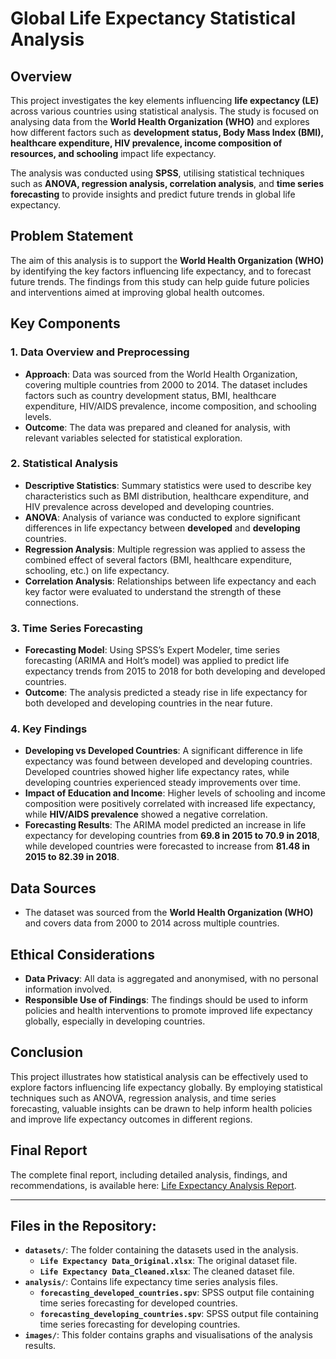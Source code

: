 # Global Life Expectancy Statistical Analysis

## Overview
This project investigates the key elements influencing **life expectancy (LE)** across various countries using statistical analysis. The study is focused on analysing data from the **World Health Organization (WHO)** and explores how different factors such as **development status, Body Mass Index (BMI), healthcare expenditure, HIV prevalence, income composition of resources, and schooling** impact life expectancy. 

The analysis was conducted using **SPSS**, utilising statistical techniques such as **ANOVA, regression analysis, correlation analysis**, and **time series forecasting** to provide insights and predict future trends in global life expectancy.

## Problem Statement
The aim of this analysis is to support the **World Health Organization (WHO)** by identifying the key factors influencing life expectancy, and to forecast future trends. The findings from this study can help guide future policies and interventions aimed at improving global health outcomes.

## Key Components

### 1. Data Overview and Preprocessing
- **Approach**: Data was sourced from the World Health Organization, covering multiple countries from 2000 to 2014. The dataset includes factors such as country development status, BMI, healthcare expenditure, HIV/AIDS prevalence, income composition, and schooling levels.
- **Outcome**: The data was prepared and cleaned for analysis, with relevant variables selected for statistical exploration.

### 2. Statistical Analysis
- **Descriptive Statistics**: Summary statistics were used to describe key characteristics such as BMI distribution, healthcare expenditure, and HIV prevalence across developed and developing countries.
- **ANOVA**: Analysis of variance was conducted to explore significant differences in life expectancy between **developed** and **developing** countries.
- **Regression Analysis**: Multiple regression was applied to assess the combined effect of several factors (BMI, healthcare expenditure, schooling, etc.) on life expectancy.
- **Correlation Analysis**: Relationships between life expectancy and each key factor were evaluated to understand the strength of these connections.

### 3. Time Series Forecasting
- **Forecasting Model**: Using SPSS’s Expert Modeler, time series forecasting (ARIMA and Holt’s model) was applied to predict life expectancy trends from 2015 to 2018 for both developing and developed countries.
- **Outcome**: The analysis predicted a steady rise in life expectancy for both developed and developing countries in the near future.

### 4. Key Findings
- **Developing vs Developed Countries**: A significant difference in life expectancy was found between developed and developing countries. Developed countries showed higher life expectancy rates, while developing countries experienced steady improvements over time.
- **Impact of Education and Income**: Higher levels of schooling and income composition were positively correlated with increased life expectancy, while **HIV/AIDS prevalence** showed a negative correlation.
- **Forecasting Results**: The ARIMA model predicted an increase in life expectancy for developing countries from **69.8 in 2015 to 70.9 in 2018**, while developed countries were forecasted to increase from **81.48 in 2015 to 82.39 in 2018**.

## Data Sources
- The dataset was sourced from the **World Health Organization (WHO)** and covers data from 2000 to 2014 across multiple countries.

## Ethical Considerations
- **Data Privacy**: All data is aggregated and anonymised, with no personal information involved.
- **Responsible Use of Findings**: The findings should be used to inform policies and health interventions to promote improved life expectancy globally, especially in developing countries.

## Conclusion
This project illustrates how statistical analysis can be effectively used to explore factors influencing life expectancy globally. By employing statistical techniques such as ANOVA, regression analysis, and time series forecasting, valuable insights can be drawn to help inform health policies and improve life expectancy outcomes in different regions.

## Final Report
The complete final report, including detailed analysis, findings, and recommendations, is available here: [Life Expectancy Analysis Report]( Life_Expectancy_Analysis_Report.pdf).

-----

## Files in the Repository:
- **`datasets/`**: The folder containing the datasets used in the analysis.
  - **`Life Expectancy Data_Original.xlsx`**: The original dataset file.
  - **`Life Expectancy Data_Cleaned.xlsx`**: The cleaned dataset file.
- **`analysis/`**: Contains life expectancy time series analysis files.
  - **`forecasting_developed_countries.spv`**: SPSS output file containing time series forecasting for developed countries.
  - **`forecasting_developing_countries.spv`**: SPSS output file containing time series forecasting for developing countries.
- **`images/`**: This folder contains graphs and visualisations of the analysis results.


